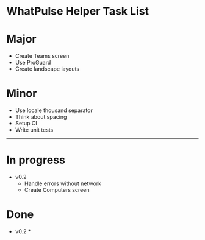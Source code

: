 WhatPulse Helper Task List
========================

Major
=====
- Create Teams screen
- Use ProGuard
- Create landscape layouts

Minor
=====
- Use locale thousand separator
- Think about spacing
- Setup CI
- Write unit tests

----------

In progress
===========
- v0.2
    * Handle errors without network
    * Create Computers screen

Done
====
- v0.2
    * 